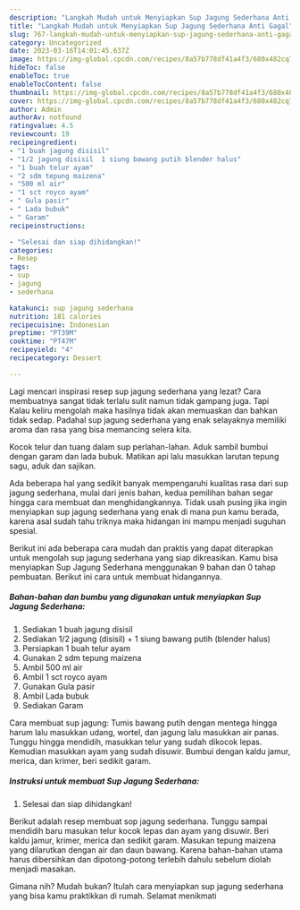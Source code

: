 ```yaml
---
description: "Langkah Mudah untuk Menyiapkan Sup Jagung Sederhana Anti Gagal"
title: "Langkah Mudah untuk Menyiapkan Sup Jagung Sederhana Anti Gagal"
slug: 767-langkah-mudah-untuk-menyiapkan-sup-jagung-sederhana-anti-gagal
category: Uncategorized
date: 2023-03-16T14:01:45.637Z
image: https://img-global.cpcdn.com/recipes/8a57b778df41a4f3/680x482cq70/sup-jagung-sederhana-foto-resep-utama.jpg
hideToc: false
enableToc: true
enableTocContent: false
thumbnail: https://img-global.cpcdn.com/recipes/8a57b778df41a4f3/680x482cq70/sup-jagung-sederhana-foto-resep-utama.jpg
cover: https://img-global.cpcdn.com/recipes/8a57b778df41a4f3/680x482cq70/sup-jagung-sederhana-foto-resep-utama.jpg
author: Admin
authorAv: notfound
ratingvalue: 4.5
reviewcount: 19
recipeingredient:
- "1 buah jagung disisil"
- "1/2 jagung disisil  1 siung bawang putih blender halus"
- "1 buah telur ayam"
- "2 sdm tepung maizena"
- "500 ml air"
- "1 sct royco ayam"
- " Gula pasir"
- " Lada bubuk"
- " Garam"
recipeinstructions:

- "Selesai dan siap dihidangkan!"
categories:
- Resep
tags:
- sup
- jagung
- sederhana

katakunci: sup jagung sederhana 
nutrition: 181 calories
recipecuisine: Indonesian
preptime: "PT39M"
cooktime: "PT47M"
recipeyield: "4"
recipecategory: Dessert

---
```



Lagi mencari inspirasi resep sup jagung sederhana yang lezat? Cara membuatnya sangat tidak terlalu sulit namun tidak gampang juga. Tapi Kalau keliru mengolah maka hasilnya tidak akan memuaskan dan bahkan tidak sedap. Padahal sup jagung sederhana yang enak selayaknya memiliki aroma dan rasa yang bisa memancing selera kita.


Kocok telur dan tuang dalam sup perlahan-lahan. Aduk sambil bumbui dengan garam dan lada bubuk. Matikan api lalu masukkan larutan tepung sagu, aduk dan sajikan.

Ada beberapa hal yang sedikit banyak mempengaruhi kualitas rasa dari sup jagung sederhana, mulai dari jenis bahan, kedua pemilihan bahan segar hingga cara membuat dan menghidangkannya. Tidak usah pusing jika ingin menyiapkan sup jagung sederhana yang enak di mana pun kamu berada, karena asal sudah tahu triknya maka hidangan ini mampu menjadi suguhan spesial.


Berikut ini ada beberapa cara mudah dan praktis yang dapat diterapkan untuk mengolah sup jagung sederhana yang siap dikreasikan. Kamu bisa menyiapkan Sup Jagung Sederhana menggunakan 9 bahan dan 0 tahap pembuatan. Berikut ini cara untuk membuat hidangannya.

<!--inarticleads1-->

##### Bahan-bahan dan bumbu yang digunakan untuk menyiapkan Sup Jagung Sederhana:

1. Sediakan 1 buah jagung disisil
1. Sediakan 1/2 jagung (disisil) + 1 siung bawang putih (blender halus)
1. Persiapkan 1 buah telur ayam
1. Gunakan 2 sdm tepung maizena
1. Ambil 500 ml air
1. Ambil 1 sct royco ayam
1. Gunakan  Gula pasir
1. Ambil  Lada bubuk
1. Sediakan  Garam


Cara membuat sup jagung: Tumis bawang putih dengan mentega hingga harum lalu masukkan udang, wortel, dan jagung lalu masukkan air panas. Tunggu hingga mendidih, masukkan telur yang sudah dikocok lepas. Kemudian masukkan ayam yang sudah disuwir. Bumbui dengan kaldu jamur, merica, dan krimer, beri sedikit garam. 

<!--inarticleads2-->

##### Instruksi untuk membuat Sup Jagung Sederhana:


1. Selesai dan siap dihidangkan!

Berikut adalah resep membuat sop jagung sederhana. Tunggu sampai mendidih baru masukan telur kocok lepas dan ayam yang disuwir. Beri kaldu jamur, krimer, merica dan sedikit garam. Masukan tepung maizena yang dilarutkan dengan air dan daun bawang. Karena bahan-bahan utama harus dibersihkan dan dipotong-potong terlebih dahulu sebelum diolah menjadi masakan. 

Gimana nih? Mudah bukan? Itulah cara menyiapkan sup jagung sederhana yang bisa kamu praktikkan di rumah. Selamat menikmati
